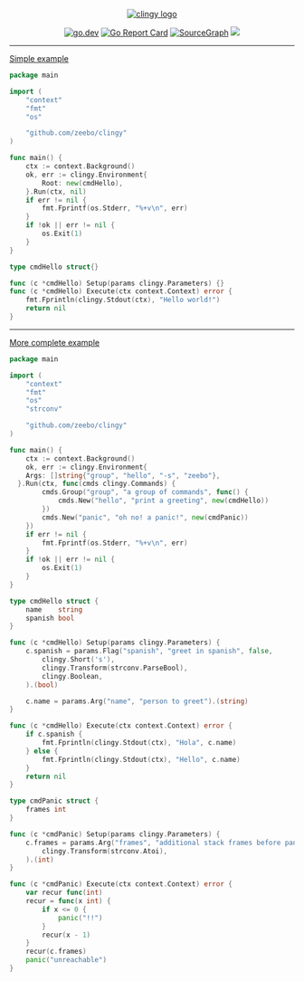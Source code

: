 <p align="center">
<a href="https://pkg.go.dev/github.com/zeebo/clingy"><img src="./_assets/clingy.png" alt="clingy logo" /></a>
<p align="center">
  <a href="https://pkg.go.dev/github.com/zeebo/clingy"><img src="https://img.shields.io/badge/doc-reference-007d9b?logo=go&style=flat-square" alt="go.dev" /></a>
  <a href="https://goreportcard.com/report/github.com/zeebo/clingy"><img src="https://goreportcard.com/badge/github.com/zeebo/clingy?style=flat-square" alt="Go Report Card" /></a>
  <a href="https://sourcegraph.com/github.com/zeebo/clingy?badge"><img src="https://sourcegraph.com/github.com/zeebo/clingy/-/badge.svg?style=flat-square" alt="SourceGraph" /></a>
  <img src="https://img.shields.io/badge/license-CC0--1.0-blue?style=flat-square" />
</p>
</p>

<hr>

[Simple example](https://go.dev/play/p/YnZ4ZNyr7BQ)
```go
package main

import (
	"context"
	"fmt"
	"os"

	"github.com/zeebo/clingy"
)

func main() {
	ctx := context.Background()
	ok, err := clingy.Environment{
		Root: new(cmdHello),
	}.Run(ctx, nil)
	if err != nil {
		fmt.Fprintf(os.Stderr, "%+v\n", err)
	}
	if !ok || err != nil {
		os.Exit(1)
	}
}

type cmdHello struct{}

func (c *cmdHello) Setup(params clingy.Parameters) {}
func (c *cmdHello) Execute(ctx context.Context) error {
	fmt.Fprintln(clingy.Stdout(ctx), "Hello world!")
	return nil
}
```

<hr>

[More complete example](https://go.dev/play/p/-qCflV7eLxi)

```go
package main

import (
	"context"
	"fmt"
	"os"
	"strconv"

	"github.com/zeebo/clingy"
)

func main() {
	ctx := context.Background()
	ok, err := clingy.Environment{
    Args: []string{"group", "hello", "-s", "zeebo"},
  }.Run(ctx, func(cmds clingy.Commands) {
		cmds.Group("group", "a group of commands", func() {
			cmds.New("hello", "print a greeting", new(cmdHello))
		})
		cmds.New("panic", "oh no! a panic!", new(cmdPanic))
	})
	if err != nil {
		fmt.Fprintf(os.Stderr, "%+v\n", err)
	}
	if !ok || err != nil {
		os.Exit(1)
	}
}

type cmdHello struct {
	name    string
	spanish bool
}

func (c *cmdHello) Setup(params clingy.Parameters) {
	c.spanish = params.Flag("spanish", "greet in spanish", false,
		clingy.Short('s'),
		clingy.Transform(strconv.ParseBool),
		clingy.Boolean,
	).(bool)

	c.name = params.Arg("name", "person to greet").(string)
}

func (c *cmdHello) Execute(ctx context.Context) error {
	if c.spanish {
		fmt.Fprintln(clingy.Stdout(ctx), "Hola", c.name)
	} else {
		fmt.Fprintln(clingy.Stdout(ctx), "Hello", c.name)
	}
	return nil
}

type cmdPanic struct {
	frames int
}

func (c *cmdPanic) Setup(params clingy.Parameters) {
	c.frames = params.Arg("frames", "additional stack frames before panic",
		clingy.Transform(strconv.Atoi),
	).(int)
}

func (c *cmdPanic) Execute(ctx context.Context) error {
	var recur func(int)
	recur = func(x int) {
		if x <= 0 {
			panic("!!")
		}
		recur(x - 1)
	}
	recur(c.frames)
	panic("unreachable")
}
```
